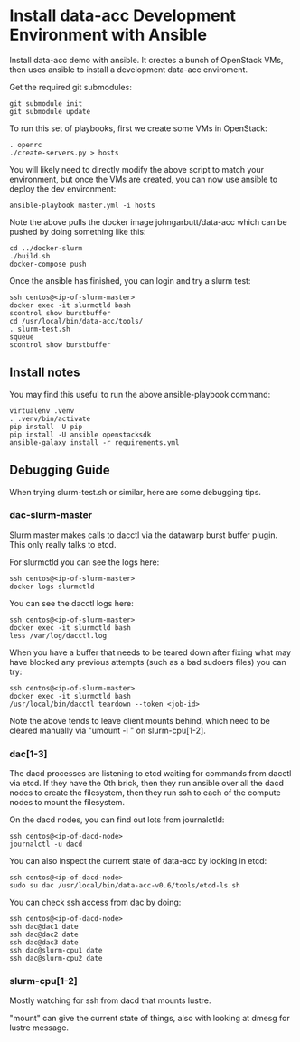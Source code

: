 # Install data-acc Development Environment with Ansible

Install data-acc demo with ansible. It creates a bunch of OpenStack VMs, then uses ansible to install a development data-acc enviroment.

Get the required git submodules:

    git submodule init
    git submodule update

To run this set of playbooks, first we create some VMs in OpenStack:

    . openrc
    ./create-servers.py > hosts
    
You will likely need to directly modify the above script to match your environment,
but once the VMs are created, you can now use ansible to deploy the dev environment:

    ansible-playbook master.yml -i hosts

Note the above pulls the docker image johngarbutt/data-acc which can be
pushed by doing something like this:

    cd ../docker-slurm
    ./build.sh
    docker-compose push

Once the ansible has finished, you can login and try a slurm test:

    ssh centos@<ip-of-slurm-master>
    docker exec -it slurmctld bash
    scontrol show burstbuffer
    cd /usr/local/bin/data-acc/tools/
    . slurm-test.sh
    squeue
    scontrol show burstbuffer

## Install notes

You may find this useful to run the above ansible-playbook command:

    virtualenv .venv
    . .venv/bin/activate
    pip install -U pip
    pip install -U ansible openstacksdk
    ansible-galaxy install -r requirements.yml

## Debugging Guide

When trying slurm-test.sh or similar, here are some debugging tips.

### dac-slurm-master

Slurm master makes calls to dacctl via the datawarp burst buffer
plugin. This only really talks to etcd.

For slurmctld you can see the logs here:

    ssh centos@<ip-of-slurm-master>
    docker logs slurmctld

You can see the dacctl logs here:

    ssh centos@<ip-of-slurm-master>
    docker exec -it slurmctld bash
    less /var/log/dacctl.log

When you have a buffer that needs to be teared down after fixing
what may have blocked any previous attempts (such as a bad sudoers files)
you can try:

    ssh centos@<ip-of-slurm-master>
    docker exec -it slurmctld bash
    /usr/local/bin/dacctl teardown --token <job-id>

Note the above tends to leave client mounts behind, which need to be cleared
manually via "umount -l <directory>" on slurm-cpu[1-2].

### dac[1-3]

The dacd processes are listening to etcd waiting for commands from
dacctl via etcd. If they have the 0th brick, then they run ansible
over all the dacd nodes to create the filesystem, then they run ssh
to each of the compute nodes to mount the filesystem.

On the dacd nodes, you can find out lots from journalctld:

    ssh centos@<ip-of-dacd-node>
    journalctl -u dacd

You can also inspect the current state of data-acc by looking in etcd:

    ssh centos@<ip-of-dacd-node>
    sudo su dac /usr/local/bin/data-acc-v0.6/tools/etcd-ls.sh

You can check ssh access from dac by doing:

    ssh centos@<ip-of-dacd-node>
    ssh dac@dac1 date
    ssh dac@dac2 date
    ssh dac@dac3 date
    ssh dac@slurm-cpu1 date
    ssh dac@slurm-cpu2 date

### slurm-cpu[1-2]

Mostly watching for ssh from dacd that mounts lustre.

"mount" can give the current state of things, also with looking at
dmesg for lustre message.
